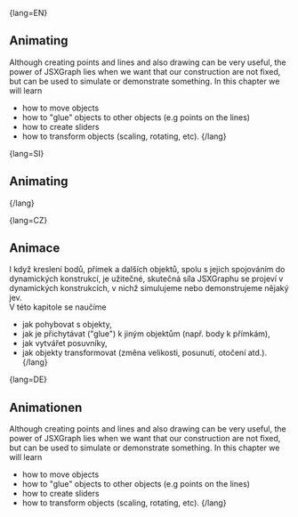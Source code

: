 {lang=EN}
## Animating

Although creating points and lines and also drawing can be very useful, the power of JSXGraph lies when we want that
our construction are not fixed, but can be used to simulate or demonstrate something.
In this chapter we will learn
* how to move objects
* how to "glue" objects to other objects (e.g points on the lines)
* how to create sliders
* how to transform objects (scaling, rotating, etc).
{/lang}

{lang=SI}
## Animating
{/lang}

{lang=CZ}
## Animace

I když kreslení bodů, přímek a dalších objektů, spolu s jejich spojováním do dynamických konstrukcí, je užitečné, skutečná síla
JSXGraphu se projeví v dynamických konstrukcích, v nichž simulujeme nebo demonstrujeme nějaký jev.   
V této kapitole se naučíme 
* jak pohybovat s objekty,
* jak je přichytávat ("glue") k jiným objektům (např. body k přímkám),
* jak vytvářet posuvníky, 
* jak objekty transformovat (změna velikosti, posunutí, otočení atd.).
{/lang}

{lang=DE}
## Animationen

Although creating points and lines and also drawing can be very useful, the power of JSXGraph lies when we want that
our construction are not fixed, but can be used to simulate or demonstrate something.
In this chapter we will learn
* how to move objects
* how to "glue" objects to other objects (e.g points on the lines)
* how to create sliders
* how to transform objects (scaling, rotating, etc).
{/lang}